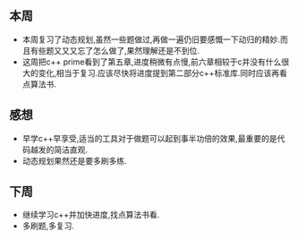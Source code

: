 ## 本周

- 本周复习了动态规划,虽然一些题做过,再做一遍仍旧要感慨一下动归的精妙.而且有些题又又又忘了怎么做了,果然理解还是不到位.
- 这周把c++ prime看到了第五章,进度稍微有点慢,前六章相较于c并没有什么很大的变化,相当于复习.应该尽快将进度提到第二部分c++标准库.同时应该再看点算法书.

## 感想

- 早学c++早享受,适当的工具对于做题可以起到事半功倍的效果,最重要的是代码越发的简洁直观.
- 动态规划果然还是要多刷多练.

## 下周

- 继续学习c++并加快进度,找点算法书看.
- 多刷题,多复习.
